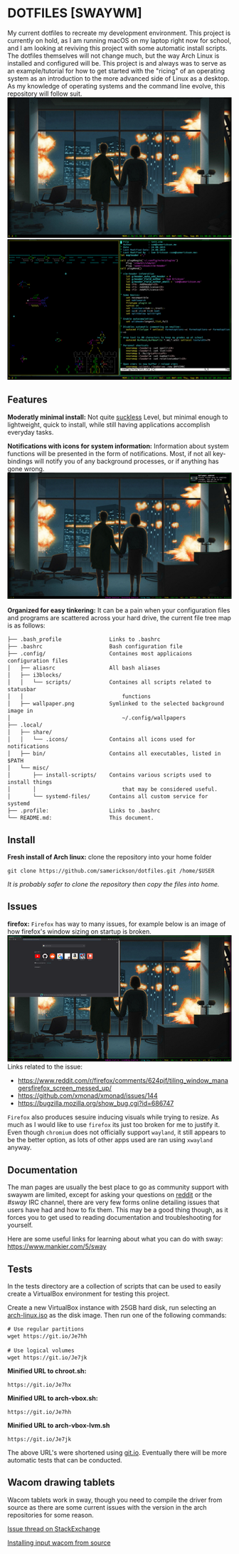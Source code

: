 DOTFILES [SWAYWM]
================= 
My current dotfiles to recreate my development environment. This project is
currently on hold, as I am running macOS on my laptop right now for school, and
I am looking at reviving this project with some automatic install scripts. The
dotfiles themselves will not change much, but the way Arch Linux is installed
and configured will be. This project is and always was to serve as an
example/tutorial for how to get started with the "ricing" of an operating
system as an introduction to the more advanced side of Linux as a desktop. As
my knowledge of operating systems and the command line evolve, this repository
will follow suit. 
![Clean image of my desktop](images/clean.png)
![Busy image of my desktop](images/busy.png)

Features
--------

**Moderatly minimal install:**
Not quite [suckless](https://suckless.org) Level, but minimal enough to
lightweight, quick to install, while still having applications accomplish
everyday tasks. 

**Notifications with icons for system information:**
Information about system functions will be presented in the form of
notifications. Most, if not all key-bindings will notify you of any background
processes, or if anything has gone wrong.
![Image of notifications](images/notification.png)

**Organized for easy tinkering:**
It can be a pain when your configuration files and programs are scattered across
your hard drive, the current file tree map is as follows:
```
├── .bash_profile				Links to .bashrc
├── .bashrc						Bash configuration file
├── .config/					Containes most applicaions configuration files	
│   ├── aliasrc					All bash aliases
│   ├── i3blocks/
│   │   └── scripts/			Containes all scripts related to statusbar
│	│ 								functions
│   ├── wallpaper.png			Symlinked to the selected background image in
│									~/.config/wallpapers
├── .local/
│   ├── share/
│ 	│ 	└── .icons/				Contains all icons used for notifications
│   ├── bin/					Contains all executables, listed in $PATH
│   └── misc/
│       ├── install-scripts/	Contains various scripts used to install things
│		│ 							that may be considered useful.
│       └── systemd-files/		Contains all custom service for systemd
├── .profile:					Links to .bashrc
└── README.md:					This document.
```

Install
-------
**Fresh install of Arch linux:** clone the repository into your home folder
```
git clone https://github.com/samerickson/dotfiles.git /home/$USER
```
*It is probably safer to clone the repository then copy the files into home.*


Issues
------
**firefox:**
`Firefox` has way to many issues, for example below is an image of how firefox's
window sizing on startup is broken. 
![image of firefox window issues](images/firefox.png)
Links related to the issue:

* https://www.reddit.com/r/firefox/comments/624pjf/tiling_window_managersfirefox_screen_messed_up/
* https://github.com/xmonad/xmonad/issues/144
* https://bugzilla.mozilla.org/show_bug.cgi?id=686747

`Firefox` also produces sesuire inducing visuals while trying to resize. As much
as I would like to use `firefox` its just too broken for me to justify it. Even
though `chromium` does not officially support `wayland`, it still appears to be the
better option, as lots of other apps used are ran using `xwayland` anyway.

Documentation
-------------
The man pages are usually the best place to go as community support with swaywm
are limited, except for asking your questions on 
[reddit](https://www.reddit.com/r/swaywm) or the *#sway* IRC channel, there are
very few forms online detailing issues that users have had and how to fix them.
This may be a good thing though, as it forces you to get used to reading
documentation and troubleshooting for yourself.

Here are some useful links for learning about what you can do with sway:
https://www.mankier.com/5/sway

Tests
-----
In the tests directory are a collection of scripts that can be used to easily
create a VirtualBox environment for testing this project. 

Create a new VirtualBox instance with 25GB hard disk, run selecting an
[arch-linux.iso](https://www.archlinux.org/download/) as the disk image. 
Then run one of the following commands:
```
# Use regular partitions
wget https://git.io/Je7hh

# Use logical volumes
wget https://git.io/Je7jk
```

**Minified URL to chroot.sh:** 
```
https://git.io/Je7hx
```

**Minified URL to arch-vbox.sh:**
```
https://git.io/Je7hh
```

**Minified URL to arch-vbox-lvm.sh**
```
https://git.io/Je7jk
```

The above URL's were shortened using [git.io](https://git.io). Eventually there
will be more automatic tests that can be conducted.

Wacom drawing tablets
---------------------
Wacom tablets work in sway, though you need to compile the driver from source
as there are some current issues with the version in the arch repositories
for some reason.

[Issue thread on StackExchange](https://askubuntu.com/questions/1063779/my-wacom-one-device-is-not-working)


[Installing input wacom from source](https://github.com/linuxwacom/input-wacom/wiki/Installing-input-wacom-from-source)

